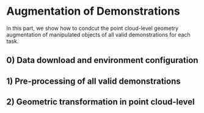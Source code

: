 # Augmentation of Demonstrations
In this part, we show how to condcut the point cloud-level geometry augmentation of manipulated objects of all valid demonstrations for each task.

## 0) Data download and environment configuration



## 1) Pre-processing of all valid demonstrations

## 2) Geometric transformation in point cloud-level
